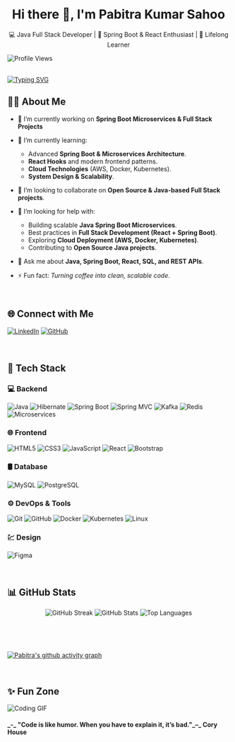 <h1 align="center"> Hi there 👋, I'm Pabitra Kumar Sahoo </h1>

<p align="center"> 💻 Java Full Stack Developer | 🚀 Spring Boot & React Enthusiast | 🌱 Lifelong Learner </p>

![Profile Views](https://komarev.com/ghpvc/?username=Pabitra-33&label=Profile%20Views&color=0e75b6&style=flat)
<br><br>

[![Typing SVG](https://readme-typing-svg.herokuapp.com?font=Fira+Code&pause=1000&color=0CF7E6&width=500&lines=Java+Full+Stack+Developer;Spring+Boot+%7C+React+%7C+SQL;Problem+Solver+%7C+Lifelong+Learner;Open+Source+Contributor)](https://git.io/typing-svg) 
<br>

## 🙋‍♂️ About Me

- 🔭 I’m currently working on **Spring Boot Microservices & Full Stack Projects**
  
- 🌱 I’m currently learning:
  - Advanced **Spring Boot & Microservices Architecture**.
  - **React Hooks** and modern frontend patterns.
  - **Cloud Technologies** (AWS, Docker, Kubernetes).
  - **System Design & Scalability**.
    
- 👯 I’m looking to collaborate on **Open Source & Java-based Full Stack projects**.
  
- 🤝 I’m looking for help with:
  - Building scalable **Java Spring Boot Microservices**.
  - Best practices in **Full Stack Development (React + Spring Boot)**.
  - Exploring **Cloud Deployment (AWS, Docker, Kubernetes)**.
  - Contributing to **Open Source Java projects**.
    
- 💬 Ask me about **Java, Spring Boot, React, SQL, and REST APIs**.
  
- ⚡ Fun fact: *Turning coffee into clean, scalable code*.

<br>

## 🌐 Connect with Me
[![LinkedIn](https://img.shields.io/badge/LinkedIn-0077B5?style=for-the-badge&logo=linkedin&logoColor=white)](https://www.linkedin.com/in/pabitra-kumar1412/)  [![GitHub](https://img.shields.io/badge/GitHub-181717?style=for-the-badge&logo=github&logoColor=white)](https://github.com/Pabitra-33) 
<br><br><br>


## 🚀 Tech Stack

### 💻 Backend
![Java](https://img.shields.io/badge/Java-ED8B00?style=for-the-badge&logo=openjdk&logoColor=white)
![Hibernate](https://img.shields.io/badge/Hibernate-59666C?style=for-the-badge&logo=hibernate&logoColor=white)
![Spring Boot](https://img.shields.io/badge/Spring%20Boot-6DB33F?style=for-the-badge&logo=springboot&logoColor=white)
![Spring MVC](https://img.shields.io/badge/Spring%20MVC-6DB33F?style=for-the-badge&logo=spring&logoColor=white)
![Kafka](https://img.shields.io/badge/Kafka-231F20?style=for-the-badge&logo=apachekafka&logoColor=white)
![Redis](https://img.shields.io/badge/Redis-DC382D?style=for-the-badge&logo=redis&logoColor=white)
![Microservices](https://img.shields.io/badge/Microservices-4285F4?style=for-the-badge&logo=cloud&logoColor=white)
<br>

### 🌐 Frontend
![HTML5](https://img.shields.io/badge/HTML5-E34F26?style=for-the-badge&logo=html5&logoColor=white)
![CSS3](https://img.shields.io/badge/CSS3-1572B6?style=for-the-badge&logo=css3&logoColor=white)
![JavaScript](https://img.shields.io/badge/JavaScript-F7DF1E?style=for-the-badge&logo=javascript&logoColor=black)
![React](https://img.shields.io/badge/React-61DAFB?style=for-the-badge&logo=react&logoColor=black)
![Bootstrap](https://img.shields.io/badge/Bootstrap-563D7C?style=for-the-badge&logo=bootstrap&logoColor=white)
<br>

### 🛢 Database
![MySQL](https://img.shields.io/badge/MySQL-005C84?style=for-the-badge&logo=mysql&logoColor=white)
![PostgreSQL](https://img.shields.io/badge/PostgreSQL-316192?style=for-the-badge&logo=postgresql&logoColor=white)
<br>

### ⚙️ DevOps & Tools
![Git](https://img.shields.io/badge/Git-F05032?style=for-the-badge&logo=git&logoColor=white)
![GitHub](https://img.shields.io/badge/GitHub-181717?style=for-the-badge&logo=github&logoColor=white)
![Docker](https://img.shields.io/badge/Docker-2496ED?style=for-the-badge&logo=docker&logoColor=white)
![Kubernetes](https://img.shields.io/badge/Kubernetes-326CE5?style=for-the-badge&logo=kubernetes&logoColor=white)
![Linux](https://img.shields.io/badge/Linux-FCC624?style=for-the-badge&logo=linux&logoColor=black)
<br>

### 💹 Design
![Figma](https://img.shields.io/badge/Figma-F24E1E?style=for-the-badge&logo=figma&logoColor=white)


<br>

## 📊 GitHub Stats

<p align="center">
  <img src="https://github-readme-streak-stats.herokuapp.com/?user=Pabitra-33&theme=tokyonight" alt="GitHub Streak" />
  <img src="https://github-readme-stats.vercel.app/api?username=Pabitra-33&show_icons=true&theme=tokyonight" alt="GitHub Stats" />
  <img src="https://github-readme-stats.vercel.app/api/top-langs/?username=Pabitra-33&layout=compact&theme=tokyonight&card_width=450" alt="Top Languages" />
</p>  

<br><br><br>

[![Pabitra's github activity graph](https://github-readme-activity-graph.vercel.app/graph?username=Pabitra-33&theme=tokyo-night)](https://github.com/ashutosh00710/github-readme-activity-graph)  

<br>


## ✨ Fun Zone
![Coding GIF](https://media.giphy.com/media/13HgwGsXF0aiGY/giphy.gif)  

<h4> _-_ "Code is like humor. When you have to explain it, it’s bad."_–_ Cory House</h4>
